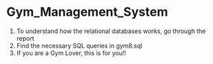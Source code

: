 # Gym_Management_System

1. To understand how the relational databases works, go through the report
2. Find the necessary SQL queries in gym8.sql
3. If you are a Gym Lover, this is for you!!
